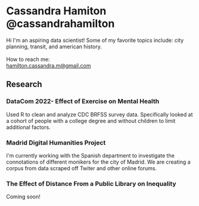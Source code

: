 # Cassandra Hamiton @cassandrahamilton
Hi I'm an aspiring data scientist! Some of my favorite topics include: city planning, transit, and american history. <br> <br>
How to reach me: <br>
hamilton.cassandra.m@gmail.com
## Research
### DataCom 2022- Effect of Exercise on Mental Health
Used R to clean and analyze CDC BRFSS survey data.
Specifically looked at a cohort of people with a college degree and without children to limit additional factors.
### Madrid Digital Humanities Project
I'm currently working with the Spanish department to investigate the connotations of different monikers for the city of Madrid. We are creating a corpus from data scraped off Twiter and other online forums.
### The Effect of Distance From a Public Library on Inequality
Coming soon!

<!---
cassandrahamilton/cassandrahamilton is a ✨ special ✨ repository because its `README.md` (this file) appears on your GitHub profile.
You can click the Preview link to take a look at your changes.
--->
